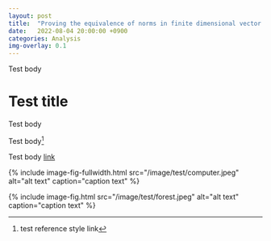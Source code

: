 ```yaml
---
layout: post
title:  "Proving the equivalence of norms in finite dimensional vector spaces via open mapping theorem"
date:   2022-08-04 20:00:00 +0900
categories: Analysis
img-overlay: 0.1
---
```


Test body 

# Test title

Test body 

Test body[^1]

Test body [link](https://www.rajin.me/)

<div class="mathjax">
</div>

{% include image-fig-fullwidth.html src="/image/test/computer.jpeg" alt="alt text" caption="caption text" %}

{% include image-fig.html src="/image/test/forest.jpeg" alt="alt text" caption="caption text" %}

[^1]: test reference style link 
